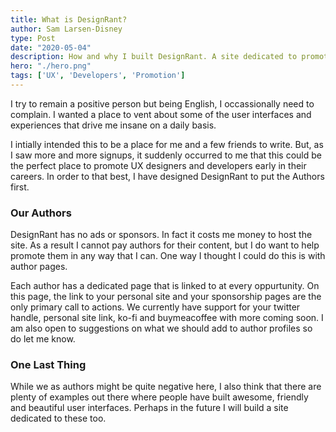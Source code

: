 ```yaml
---
title: What is DesignRant?
author: Sam Larsen-Disney
type: Post
date: "2020-05-04"
description: How and why I built DesignRant. A site dedicated to promoting UX designers and developers early in their career.
hero: "./hero.png"
tags: ['UX', 'Developers', 'Promotion']
---
```


I try to remain a positive person but being English, I occassionally need to complain. I wanted a place to vent about some of the user interfaces and experiences that drive me insane on a daily basis. 

I intially intended this to be a place for me and a few friends to write. But, as I saw more and more signups, it suddenly occurred to me that this could be the perfect place to promote UX designers and developers early in their careers. In order to that best, I have designed DesignRant to put the Authors first.

### Our Authors 

DesignRant has no ads or sponsors. In fact it costs me money to host the site. As a result I cannot pay authors for their content, but I do want to help promote them in any way that I can. One way I thought I could do this is with author pages.

Each author has a dedicated page that is linked to at every oppurtunity. On this page, the link to your personal site and your sponsorship pages are the only primary call to actions. We currently have support for your twitter handle, personal site link, ko-fi and buymeacoffee with more coming soon. I am also open to suggestions on what we should add to author profiles so do let me know.

### One Last Thing

While we as authors might be quite negative here, I also think that there are plenty of examples out there where people have built awesome, friendly and beautiful user interfaces. Perhaps in the future I will build a site dedicated to these too.